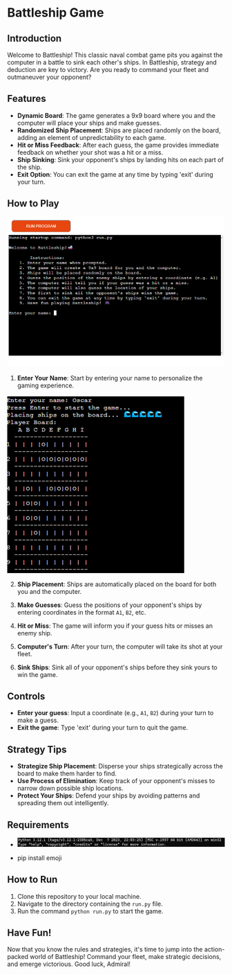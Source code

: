 # Battleship Game

## Introduction

Welcome to Battleship! This classic naval combat game pits you against the computer in a battle to sink each other's ships. In Battleship, strategy and deduction are key to victory. Are you ready to command your fleet and outmaneuver your opponent?

## Features

- **Dynamic Board**: The game generates a 9x9 board where you and the computer will place your ships and make guesses.
- **Randomized Ship Placement**: Ships are placed randomly on the board, adding an element of unpredictability to each game.
- **Hit or Miss Feedback**: After each guess, the game provides immediate feedback on whether your shot was a hit or a miss.
- **Ship Sinking**: Sink your opponent's ships by landing hits on each part of the ship.
- **Exit Option**: You can exit the game at any time by typing 'exit' during your turn.

## How to Play

![game_start](docs/screenshots/game_start.png)

1. **Enter Your Name**:
Start by entering your name to personalize the gaming experience.

![ship_placement](docs/screenshots/game_started.png)

2. **Ship Placement**:
Ships are automatically placed on the board for both you and the computer.

3. **Make Guesses**:
Guess the positions of your opponent's ships by entering coordinates in the format `A1`, `B2`, etc.
4. **Hit or Miss**: The game will inform you if your guess hits or misses an enemy ship.
5. **Computer's Turn**: After your turn, the computer will take its shot at your fleet.
6. **Sink Ships**: Sink all of your opponent's ships before they sink yours to win the game.

## Controls

- **Enter your guess**: Input a coordinate (e.g., `A1`, `B2`) during your turn to make a guess.
- **Exit the game**: Type 'exit' during your turn to quit the game.

## Strategy Tips

- **Strategize Ship Placement**: Disperse your ships strategically across the board to make them harder to find.
- **Use Process of Elimination**: Keep track of your opponent's misses to narrow down possible ship locations.
- **Protect Your Ships**: Defend your ships by avoiding patterns and spreading them out intelligently.

## Requirements

- ![python](docs/screenshots/python_version.png)

- pip install emoji

## How to Run

1. Clone this repository to your local machine.
2. Navigate to the directory containing the `run.py` file.
3. Run the command `python run.py` to start the game.


## Have Fun!

Now that you know the rules and strategies, it's time to jump into the action-packed world of Battleship! Command your fleet, make strategic decisions, and emerge victorious. Good luck, Admiral!